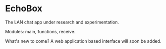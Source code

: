 # EchoBox
The LAN chat app under research and experimentation.

Modules: main, functions, receive.

What's new to come?
A web application based interface will soon be added.
